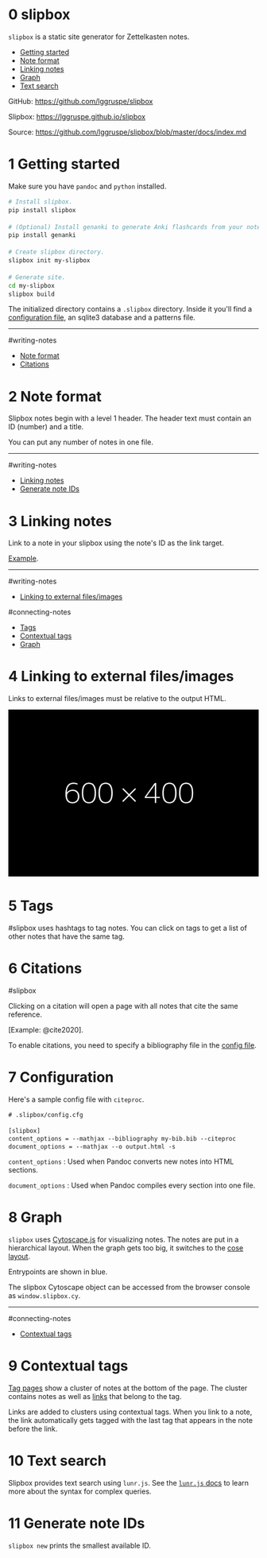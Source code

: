 # 0 slipbox

`slipbox` is a static site generator for Zettelkasten notes.

- [Getting started](#1)
- [Note format](#2)
- [Linking notes](#3)
- [Graph](#8)
- [Text search](#10)

GitHub: <https://github.com/lggruspe/slipbox>

Slipbox: <https://lggruspe.github.io/slipbox>

Source: <https://github.com/lggruspe/slipbox/blob/master/docs/index.md>



# 1 Getting started

Make sure you have `pandoc` and `python` installed.

```bash
# Install slipbox.
pip install slipbox

# (Optional) Install genanki to generate Anki flashcards from your notes.
pip install genanki

# Create slipbox directory.
slipbox init my-slipbox

# Generate site.
cd my-slipbox
slipbox build
```

The initialized directory contains a `.slipbox` directory.
Inside it you'll find a [configuration file](#7), an sqlite3 database
and a patterns file.

---

#writing-notes

- [Note format](#2)
- [Citations](#6)



# 2 Note format

Slipbox notes begin with a level 1 header.
The header text must contain an ID (number) and a title.

You can put any number of notes in one file.

---

#writing-notes

- [Linking notes](#3)
- [Generate note IDs](#11)



# 3 Linking notes

Link to a note in your slipbox using the note's ID as the link target.

[Example](#4).

---

#writing-notes

- [Linking to external files/images](#4)

#connecting-notes

- [Tags](#5)
- [Contextual tags](#9)
- [Graph](#8)



# 4 Linking to external files/images

Links to external files/images must be relative to the output HTML.

![Example](images/example.png)



# 5 Tags

#slipbox uses hashtags to tag notes.
You can click on tags to get a list of other notes that have the same
tag.



# 6 Citations
#slipbox

Clicking on a citation will open a page with all notes that cite the
same reference.

[Example: @cite2020].

To enable citations, you need to specify a bibliography file in the
[config file](#7).



# 7 Configuration

Here's a sample config file with `citeproc`.

```
# .slipbox/config.cfg

[slipbox]
content_options = --mathjax --bibliography my-bib.bib --citeproc
document_options = --mathjax --o output.html -s
```

`content_options`
: Used when Pandoc converts new notes into HTML sections.

`document_options`
: Used when Pandoc compiles every section into one file.



# 8 Graph

`slipbox` uses [Cytoscape.js](https://js.cytoscape.org/) for visualizing
notes.
The notes are put in a hierarchical layout.
When the graph gets too big, it switches to the
[cose layout](https://js.cytoscape.org/#layouts/cose).

Entrypoints are shown in blue.

The slipbox Cytoscape object can be accessed from the browser console
as `window.slipbox.cy`.

---

#connecting-notes

- [Contextual tags](#9)



# 9 Contextual tags

[Tag pages](#5) show a cluster of notes at the bottom of the page.
The cluster contains notes as well as [links](#3) that belong to the tag.

Links are added to clusters using contextual tags.
When you link to a note, the link automatically gets tagged with the
last tag that appears in the note before the link.



# 10 Text search

Slipbox provides text search using `lunr.js`.
See the [`lunr.js` docs](https://lunrjs.com/guides/searching.html) to
learn more about the syntax for complex queries.



# 11 Generate note IDs

`slipbox new` prints the smallest available ID.
